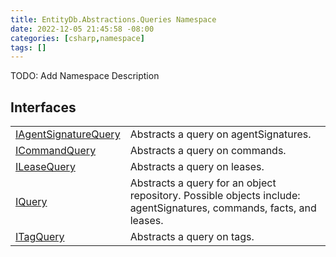 ```yaml
---
title: EntityDb.Abstractions.Queries Namespace
date: 2022-12-05 21:45:58 -08:00
categories: [csharp,namespace]
tags: []
---
```



TODO: Add Namespace Description

## Interfaces
<table><tr><td><a href='/posts/csharp.interface.entitydb.abstractions.queries.iagentsignaturequery/'>IAgentSignatureQuery</a></td><td>
Abstracts a query on agentSignatures.
</td></tr><tr><td><a href='/posts/csharp.interface.entitydb.abstractions.queries.icommandquery/'>ICommandQuery</a></td><td>
Abstracts a query on commands.
</td></tr><tr><td><a href='/posts/csharp.interface.entitydb.abstractions.queries.ileasequery/'>ILeaseQuery</a></td><td>
Abstracts a query on leases.
</td></tr><tr><td><a href='/posts/csharp.interface.entitydb.abstractions.queries.iquery/'>IQuery</a></td><td>
Abstracts a query for an object repository. Possible objects include: agentSignatures, commands, facts, and leases.
</td></tr><tr><td><a href='/posts/csharp.interface.entitydb.abstractions.queries.itagquery/'>ITagQuery</a></td><td>
Abstracts a query on tags.
</td></tr></table>
